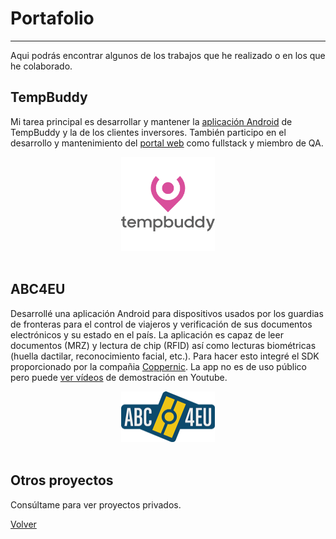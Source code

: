 # Portafolio
___

Aqui podrás encontrar algunos de los trabajos que he realizado o en los que he colaborado.

## TempBuddy
Mi tarea principal es desarrollar y mantener la [aplicación Android](https://play.google.com/store/apps/details?id=com.tempbuddy.tempbuddy) de TempBuddy y la de los clientes inversores. También participo en el desarrollo y mantenimiento del [portal web](https://eu.tempbuddy.com/) como fullstack y miembro de QA.

<center>
<img alt="TempBuddy logo" src="res/images/tb-logo.png" width="150"/>
</center>
<br/>

## ABC4EU
  Desarrollé una aplicación Android para dispositivos usados por los guardias de fronteras para el control de viajeros y verificación de sus documentos electrónicos y su estado en el país. La aplicación es capaz de leer documentos (MRZ) y lectura de chip (RFID) así como lecturas biométricas (huella dactilar, reconocimiento facial, etc.). Para hacer esto integré el SDK proporcionado por la compañia [Coppernic](https://www.coppernic.fr/). La app no es de uso público pero puede [ver vídeos](https://www.youtube.com/channel/UCp4Cfh2A7q5EEa8yK7xQrJw) de demostración en Youtube.
  
<center>
<img alt="ABC4EU logo" src="res/images/abc4eu-logo.png" width="150"/>
</center>
<br/>

## Otros proyectos
  Consúltame para ver proyectos privados.

[Volver](./)
